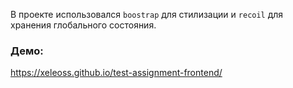 В проекте использовался `boostrap` для стилизации и `recoil` для хранения глобального состояния.
### Демо: 
https://xeleoss.github.io/test-assignment-frontend/
